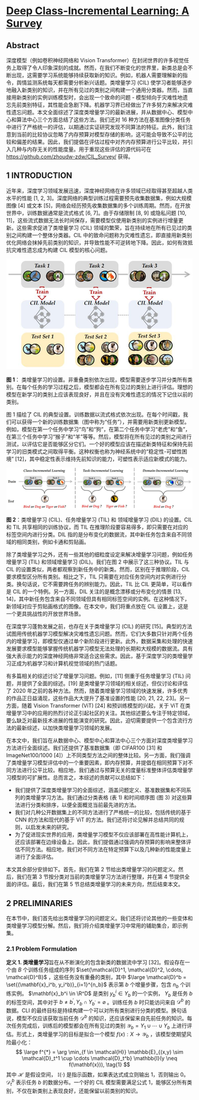 # [Deep Class-Incremental Learning: A Survey](https://arxiv.org/abs/2302.03648)

## Abstract

深度模型（例如卷积神经网络和 Vision Transformer）在封闭世界的许多视觉任务上取得了令人印象深刻的成就。然而，在我们不断变化的世界里，新类总是会不断出现，这需要学习系统能够持续获取新的知识。例如，机器人需要理解新的指令，舆情监测系统每天都需要分析新兴话题。类增量学习 (CIL) 使学习者能够逐步地融入新类别的知识，并在所有见过的类别之间构建一个通用分类器。然而，当直接用新类别的实例训练模型时，会出现一个致命的问题 - 模型倾向于灾难性地遗忘先前类别特征，其性能会急剧下降。机器学习界已经做出了许多努力来解决灾难性遗忘问题。本文全面综述了深度类增量学习的最新进展，并从数据中心、模型中心和算法中心三个方面总结了这些方法。我们还对 16 种方法在基准图像分类任务中进行了严格统一的评估，以期通过实证研究发现不同算法的特征。此外，我们注意到当前的比较协议忽略了内存预算对模型存储的影响，这可能会导致不公平的比较和偏差的结果。因此，我们提倡在评估过程中对齐内存预算进行公平比较，并引入几种与内存无关的性能度量。用于重现这些评估的源代码可在 https://github.com/zhoudw-zdw/CIL_Survey/ 获得。

## 1 INTRODUCTION

近年来，深度学习领域发展迅速，深度神经网络在许多领域已经取得甚至超越人类水平的性能 [1, 2, 3]。深度网络的典型训练过程需要预先收集数据集，例如大规模图像 [4] 或文本 [5]，网络会经历预先收集数据集的多个训练周期。然而，在开放世界中，训练数据通常是流式格式 [6, 7]。由于存储限制 [8, 9] 或隐私问题 [10, 11]，这些流式数据无法长时间保存，需要模型仅使用新类别的实例进行增量更新。这些需求促进了类增量学习 (CIL) 领域的繁荣，旨在持续地在所有已见过的类别之间构建一个整体分类器。CIL 中的致命问题称为灾难性遗忘，即直接用新类别优化网络会抹掉先前类别的知识，并导致性能不可逆转地下降。因此，如何有效抵抗灾难性遗忘成为构建 CIL 模型的核心问题。

<img src="./assets/deep_cli_survey_fig1.jpg">

**图 1**： 类增量学习的设置。非重叠类别依次出现，模型需要逐步学习并分类所有类别。在每个任务的学习过程之后，模型都会在所有见过的类别上进行评估。理想的模型在新学习的类别上应该表现良好，并且在没有灾难性遗忘的情况下记住以前的类别。

图 1 描绘了 CIL 的典型设置。训练数据以流式格式依次出现。在每个时间戳，我们可以获得一个新的训练数据集（图中称为“任务”），并需要用新类别更新模型。例如，模型在第一个任务中学习“鸟”和“狗”，在第二个任务中学习“老虎”和“鱼”，在第三个任务中学习“猴子”和“羊”等等。然后，模型将在所有见过的类别之间进行测试，以评估它是否能够区分它们。一个好的模型应该在描述新类特征和保持先前学习的旧类模式之间取得平衡。这种权衡也称为神经系统中的“稳定性-可塑性困境” [12]，其中稳定性表示维持先前知识的能力，可塑性表示适应新模式的能力。

<img src="./assets/deep_cli_survey_fig2.jpg">

**图 2**：类增量学习 (CIL)、任务增量学习 (TIL) 和 领域增量学习 (DIL) 的设置。CIL 和 TIL 共享相同的训练协议，而 TIL 在推理阶段要容易得多，即只需要在对应的标签空间内进行分类。DIL 指的是分布变化的数据流，其中新任务包含来自不同领域的相同类别，例如卡通和剪贴画。

除了类增量学习之外，还有一些其他的细粒度设定来解决增量学习问题，例如任务增量学习 (TIL) 和领域增量学习 (DIL)。我们在图 2 中展示了这三种协议。TIL 与 CIL 的设置类似，两者都观察到新任务中的新类。然而，区别在于推理阶段，CIL 要求模型区分所有类别。相比之下，TIL 只需要在对应任务空间内对实例进行分类。换句话说，它不需要跨任务的辨别能力。因此，TIL 比 CIL 更简单，可以看作是 CIL 的一个特例。另一方面，DIL 关注的是概念漂移或分布变化的情景 [13, 14]，其中新任务包含来自不同领域但具有相同标签空间的实例。在这种情况下，新领域对应于剪贴画格式的图像。在本文中，我们将重点放在 CIL 设置上，这是一个更具挑战性的开放世界场景。

在深度学习蓬勃发展之前，也存在关于类增量学习 (CIL) 的研究 [15]。典型的方法试图用传统机器学习模型解决灾难性遗忘问题。然而，它们大多数只针对两个任务内的增量学习，即模型仅通过单个新阶段进行更新。此外，数据采集和处理的快速发展要求模型能够掌握传统机器学习模型无法处理的长期和大规模的数据流。具有强大表示能力的深度神经网络非常适合这些需求。因此，基于深度学习的类增量学习正成为机器学习和计算机视觉领域的热门话题。

有多篇相关的综述讨论了增量学习问题。例如，[11] 侧重于任务增量学习 (TIL) 问题，并提供了全面的综述。[19] 是类增量学习领域的相关综述，但仅讨论和评估了 2020 年之前的各种方法。然而，随着类增量学习领域的快速发展，许多优秀的作品正日益涌现，这些作品大大提升了基准设置的性能 [20, 21, 22, 23]。另一方面，随着 Vision Transformer (ViT) [24] 和预训练模型的兴起，关于 ViT 在类增量学习中的应用的热烈讨论正引起社区的关注。其他综述要么专注于特定领域，要么缺乏对最新技术进展的性能演变的研究。因此，迫切需要提供一个包含流行方法的最新综述，以加快类增量学习领域的发展。

在本文中，我们旨在从数据中心、模型中心和算法中心三个方面对深度类增量学习方法进行全面综述。我们还提供了基准数据集（即 CIFAR100 [31] 和 ImageNet100/1000 [4]）上不同类型方法之间的整体比较。另一方面，我们强调了类增量学习模型评估中的一个重要因素，即内存预算，并提倡在相同预算下对不同方法进行公平比较。相应地，我们通过与预算无关的度量标准整体评估类增量学习模型的可扩展性。总而言之，本综述的贡献可以总结如下：

- 我们提供了深度类增量学习的全面综述，涵盖问题定义、基准数据集和不同系列的类增量学习方法。我们通过分类表格 (表 1) 和时间顺序图 (图 3) 对这些算法进行分类和排序，以便全面概览当前最先进的方法。
- 我们对几种公开数据集上的不同方法进行了严格统一的比较，包括传统的基于 CNN 的方法和现代的基于 ViT 的方法。我们还将讨论见解并总结共同的规则，以启发未来的研究。
- 为了促进现实世界的应用，类增量学习模型不仅应该部署在高性能计算机上，还应该部署在边缘设备上。因此，我们提倡通过强调内存预算的影响来整体评估不同方法。相应地，我们对不同方法在特定预算下以及几种新的性能度量上进行了全面评估。

本文其余部分安排如下。首先，我们在第 2 节给出类增量学习的问题定义。然后，我们在第 3 节按分类对当前的类增量学习方法进行整理，并在第 4 节提供全面的评估。最后，我们在第 5 节总结类增量学习的未来方向，然后结束本文。

## 2 PRELIMINARIES

在本节中，我们首先给出类增量学习的问题定义。我们还将讨论其他的一些变体和类增量学习模型分解。然后，我们将介绍类增量学习中常用的辅助集合，即示例集。

### 2.1 Problem Formulation

**定义 1. 类增量学习**旨在从不断演化的包含新类的数据流中学习 [32]。假设存在一个由 $B$ 个训练任务组成的序列 $\set{\mathcal{D}^1, \mathcal{D}^2, \cdots, \mathcal{D}^B}$ ，这些任务没有重叠的类别，其中 $\large \mathcal{D}^b = \set{(\mathbf{x}_i^b, y_i^b)}_{i=1}^{n_b}$ 表示第 $b$ 个增量步骤，包含 $n_b$ 个训练实例。 $\mathbf{x}_b^i \in \R^D$ 是类别 $y_b^i \in Y_b$ 的一个实例， $Y_b$ 是任务 $b$ 的标签空间，其中对于 $b \neq b^{\prime} , Y_b \cap Y_{b^{\prime}} = \varnothing$ 。训练任务 $b$ 时只能访问来自 $\mathcal{D}^b$ 的数据。CLI 的最终目标是持续构建一个可以对所有类别进行分类的模型。换句话说，模型不仅应该获取当前任务 $\mathcal{D}^b$ 的知识，还应该保留来自先前任务的知识。每次任务完成后，训练后的模型都会在所有见过的类别 $\mathcal{Y}_b = Y_1 \cup \cdots \cup Y_b$ 上进行评估。形式上，类增量学习的目标是拟合一个模型 $f(x) : X → \mathcal{Y}_b$ ，该模型使期望风险最小化：
$$
\large f^{*} = \arg \min_{f \in \mathcal{H}} \mathbb{E}_{(x,y) \sim \mathcal{D}_t^1 \cup \cdots \mathcal{D}_t^b} \mathbb{I}(y \neq f(\mathbf{x})), \tag{1}
$$
其中 $\mathcal{H}$ 是假设空间， $\mathbb{I}(\cdot)$ 是指示函数，如果表达式成立则输出 1，否则输出 0。 $\mathcal{D}_t^b$ 表示任务 $b$ 的数据分布。一个好的 CIL 模型需要满足公式 1，能够区分所有类别，不仅在新类别上表现良好，还能保留以前类别的知识。

